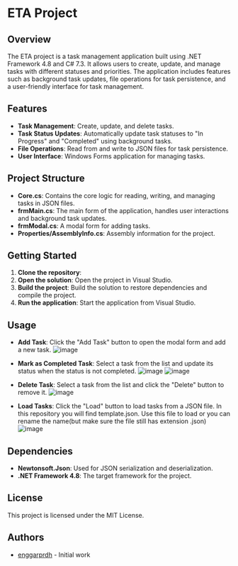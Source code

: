 # ETA Project

## Overview
The ETA project is a task management application built using .NET Framework 4.8 and C# 7.3. It allows users to create, update, and manage tasks with different statuses and priorities. The application includes features such as background task updates, file operations for task persistence, and a user-friendly interface for task management.

## Features
- **Task Management**: Create, update, and delete tasks.
- **Task Status Updates**: Automatically update task statuses to "In Progress" and "Completed" using background tasks.
- **File Operations**: Read from and write to JSON files for task persistence.
- **User Interface**: Windows Forms application for managing tasks.

## Project Structure
- **Core.cs**: Contains the core logic for reading, writing, and managing tasks in JSON files.
- **frmMain.cs**: The main form of the application, handles user interactions and background task updates.
- **frmModal.cs**: A modal form for adding tasks.
- **Properties/AssemblyInfo.cs**: Assembly information for the project.

## Getting Started
1. **Clone the repository**:
2. **Open the solution**: Open the project in Visual Studio.
3. **Build the project**: Build the solution to restore dependencies and compile the project.
4. **Run the application**: Start the application from Visual Studio.

## Usage
- **Add Task**: Click the "Add Task" button to open the modal form and add a new task.
  ![image](https://github.com/user-attachments/assets/597f5f5d-3afc-4b36-8efb-36b184876cd3)

- **Mark as Completed Task**: Select a task from the list and update its status when the status is not completed.
![image](https://github.com/user-attachments/assets/4da43078-fd8d-49b7-beeb-5ed11d8b3732)
![image](https://github.com/user-attachments/assets/345a54a1-2c7f-4acc-9862-8faf5d4b1ab6)

- **Delete Task**: Select a task from the list and click the "Delete" button to remove it.
![image](https://github.com/user-attachments/assets/13da721b-d3c4-4483-b663-cba6bd2c8d0f)

- **Load Tasks**: Click the "Load" button to load tasks from a JSON file. In this repository you will find template.json. Use this file to load or you can rename the name(but make sure the file still has extension .json)
![image](https://github.com/user-attachments/assets/03fd453d-5d1a-4607-9345-1f9574f8767e)


## Dependencies
- **Newtonsoft.Json**: Used for JSON serialization and deserialization.
- **.NET Framework 4.8**: The target framework for the project.



## License
This project is licensed under the MIT License.


## Authors
- [enggarprdh](https://github.com/enggarprdh) - Initial work

